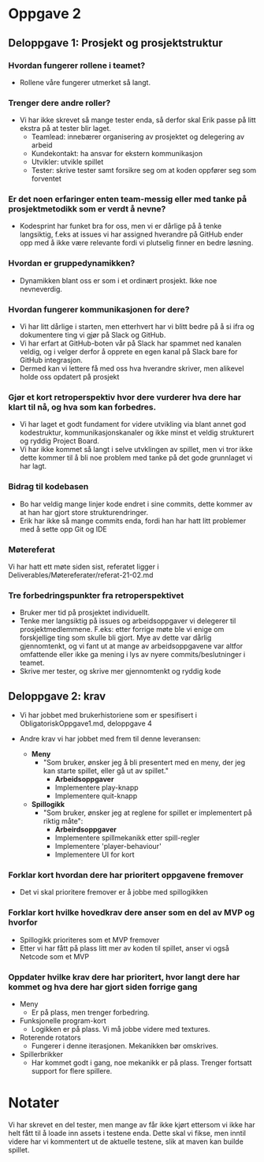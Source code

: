 # Oppgave 2

## Deloppgave 1: Prosjekt og prosjektstruktur

### Hvordan fungerer rollene i teamet?
-   Rollene våre fungerer utmerket så langt. 

### Trenger dere andre roller?
-   Vi har ikke skrevet så mange tester enda, så derfor skal Erik passe på litt ekstra på at tester blir laget.
    -   Teamlead: innebærer organisering av prosjektet og delegering av arbeid
    -   Kundekontakt: ha ansvar for ekstern kommunikasjon
    -   Utvikler: utvikle spillet
    -   Tester: skrive tester samt forsikre seg om at koden oppfører seg som forventet

### Er det noen erfaringer enten team-messig eller med tanke på prosjektmetodikk som er verdt å nevne? 
-   Kodesprint har funket bra for oss, men vi er dårlige på å tenke langsiktig, f.eks at issues vi har assigned hverandre på GitHub ender opp med å ikke være relevante fordi vi plutselig finner en bedre løsning.

### Hvordan er gruppedynamikken?
-   Dynamikken blant oss er som i et ordinært prosjekt. Ikke noe nevneverdig.

### Hvordan fungerer kommunikasjonen for dere?
-   Vi har litt dårlige i starten, men etterhvert har vi blitt bedre på å si ifra og dokumentere ting vi gjør på Slack og GitHub.
-   Vi har erfart at GitHub-boten vår på Slack har spammet ned kanalen veldig, og i velger derfor å opprete en egen kanal på Slack bare for GitHub integrasjon.
-   Dermed kan vi lettere få med oss hva hverandre skriver, men alikevel holde oss opdatert på prosjekt

### Gjør et kort retroperspektiv hvor dere vurderer hva dere har klart til nå, og hva som kan forbedres.
-   Vi har laget et godt fundament for videre utvikling via blant annet god kodestruktur, kommunikasjonskanaler og ikke minst et veldig strukturert og ryddig Project Board.
-   Vi har ikke kommet så langt i selve utvklingen av spillet, men vi tror ikke dette kommer til å bli noe problem med tanke på det gode grunnlaget vi har lagt.

### Bidrag til kodebasen
-   Bo har veldig mange linjer kode endret i sine commits, dette kommer av at han har gjort store strukturendringer.
-   Erik har ikke så mange commits enda, fordi han har hatt litt problemer med å sette opp Git og IDE


### Møtereferat
Vi har hatt ett møte siden sist, referatet ligger i Deliverables/Møtereferater/referat-21-02.md

### Tre forbedringspunkter fra retroperspektivet
-   Bruker mer tid på prosjektet individuellt.
-   Tenke mer langsiktig på issues og arbeidsoppgaver vi delegerer til prosjektmedlemmene.
  F.eks: etter forrige møte ble vi enige om forskjellige ting som skulle bli gjort.
  Mye av dette var dårlig gjennomtenkt, og vi fant ut at mange av arbeidsoppgavene var altfor omfattende eller ikke
  ga mening i lys av nyere commits/beslutninger i teamet.
-   Skrive mer tester, og skrive mer gjennomtenkt og ryddig kode 

## Deloppgave 2: krav

-   Vi har jobbet med brukerhistoriene som er spesifisert i ObligatoriskOppgave1.md, deloppgave 4

-   Andre krav vi har jobbet med frem til denne leveransen:
    -   **Meny**
        -   "Som bruker, ønsker jeg å bli presentert med en meny, der jeg kan starte spillet, eller gå ut av spillet."
            -   **Arbeidsoppgaver**
            -   Implementere play-knapp
            -   Implementere quit-knapp
    - **Spillogikk**
        -   "Som bruker, ønsker jeg at reglene for spillet er implementert på riktig måte":
            -   **Arbeirdsoppgaver**
            -   Implementere spillmekanikk etter spill-regler
            -   Implementere 'player-behaviour'
            -   Implementere UI for kort

### Forklar kort hvordan dere har prioritert oppgavene fremover
-   Det vi skal prioritere fremover er å jobbe med spillogikken

### Forklar kort hvilke hovedkrav dere anser som en del av MVP og hvorfor
-   Spillogikk prioriteres som et MVP fremover
-   Etter vi har fått på plass litt mer av koden til spillet, anser vi også Netcode som et MVP

### Oppdater hvilke krav dere har prioritert, hvor langt dere har kommet og hva dere har gjort siden forrige gang
-   Meny
    -   Er på plass, men trenger forbedring.
-   Funksjonelle program-kort
    -   Logikken er på plass. Vi må jobbe videre med textures.
-   Roterende rotators
    -   Fungerer i denne iterasjonen. Mekanikken bør omskrives.
-   Spillerbrikker
    -   Har kommet godt i gang, noe mekanikk er på plass. Trenger fortsatt support for flere spillere.
    
# Notater
Vi har skrevet en del tester, men mange av får ikke kjørt ettersom vi ikke har helt fått til å loade inn assets i testene enda. Dette skal vi fikse, men inntil videre har vi kommentert ut de aktuelle testene, slik at maven kan builde spillet.
